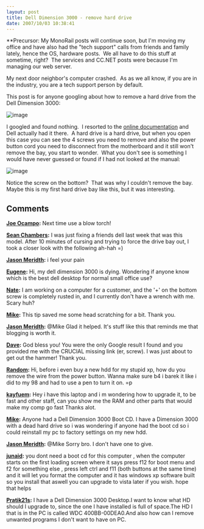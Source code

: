 ```yaml
---
layout: post
title: Dell Dimension 3000 - remove hard drive
date: 2007/10/03 10:38:41
---
```



**Precursor: My MonoRail posts will continue soon, but I'm moving my office and have also had the "tech support" calls from friends and family lately, hence the OS, hardware posts.  We all have to do this stuff at sometime, right?  The services and CC.NET posts were because I'm managing our web server.

My next door neighbor's computer crashed.  As as we all know, if you are in the industry, you are a tech support person by default.

This post is for anyone googling about how to remove a hard drive from the Dell Dimension 3000:

![image](jasonmeridth/files/2011/03DellDimension3000removeharddrive_5C7A/image_thumb_1.png)

I googled and found nothing.  I resorted to the [online documentation](http://support.dell.com/support/edocs/systems/dim3000/en/SM/parts.htm) and Dell actually had it there.  A hard drive is a hard drive, but when you open this case you can see the 4 screws you need to remove and also the power button cord you need to disconnect from the motherboard and it still won't remove the bay, you start to wonder.  What you don't see is something I would have never guessed or found if I had not looked at the manual:

![image](jasonmeridth/files/2011/03DellDimension3000removeharddrive_5C7A/image_thumb_2.png)

Notice the screw on the bottom?  That was why I couldn't remove the bay.  Maybe this is my first hard drive bay like this, but it was interesting.

## Comments

**[Joe Ocampo](#138 "2007-10-03 17:27:44"):** Next time use a blow torch!

**[Sean Chambers](#139 "2007-10-03 19:26:06"):** I was just fixing a friends dell last week that was this model. After 10 minutes of cursing and trying to force the drive bay out, I took a closer look with the following ah-hah =)

**[Jason Meridth](#140 "2007-10-03 19:35:21"):** i feel your pain

**[Eugene](#141 "2008-01-14 10:21:32"):** Hi, my dell dimension 3000 is dying. Wondering if anyone know which is the best dell desktop for normal small office use?

**[Nate](#142 "2008-03-18 15:04:08"):** I am working on a computer for a customer, and the '+' on the bottom screw is completely rusted in, and I currently don't have a wrench with me. Scary huh?

**[Mike](#143 "2008-07-20 02:01:00"):** This tip saved me some head scratching for a bit. Thank you.

**[Jason Meridth](#144 "2008-07-20 03:26:34"):** @Mike Glad it helped. It's stuff like this that reminds me that blogging is worth it.

**[Dave](#145 "2008-08-03 21:30:14"):** God bless you! You were the only Google result I found and you provided me with the CRUCIAL missing link (er, screw). I was just about to get out the hammer! Thank you.

**[Random](#146 "2008-08-04 16:32:15"):** Hi, before i even buy a new hdd for my stupid xp, how du you remove the wire from the power button. Wanna make sure b4 i barek it like i did to my 98 and had to use a pen to turn it on. =p

**[kayfuem](#147 "2008-08-06 13:26:47"):** Hey i have this laptop and i m wondering how to upgrade it, to be fast and other staff, can you show me the RAM and other parts that would make my comp go fast Thanks alot.

**[Mike](#148 "2008-10-28 04:08:17"):** Anyone had a Dell Dimension 3000 Boot CD. I have a Dimension 3000 with a dead hard drive so i was wondering if anyone had the boot cd so i could reinstall my pc to factory settings on my new hdd.

**[Jason Meridth](#149 "2008-10-28 12:05:18"):** @Mike Sorry bro. I don't have one to give.

**[junaid](#150 "2008-11-15 12:05:42"):** you dont need a boot cd for this computer , when the computer starts on the first loading screen where it says press f12 for boot menu and f2 for something else , press left ctrl and f11 (both buttons at the same time) and it will let you format the computer and it has windows xp software built so you install that aswell you can upgrade to vista later if you wish. hope that helps

**[Pratik21s](#519 "2011-12-01 17:57:00"):** I have a Dell Dimension 3000 Desktop.I want to know what HD should I upgrade to, since the one I have installed is full of space.The HD I that is in the PC is called WDC 400BB-00DEA0.And also how can I remove unwanted programs I don't want to have on PC.

